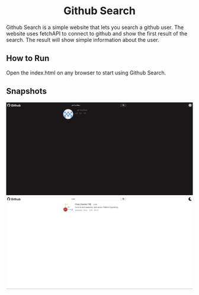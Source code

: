 <h1 align="center">Github Search</h1>
Github Search is a simple website that lets you search a github user. The website uses fetchAPI to connect to github and show the first result of the search. The result will show simple information about the user.

## How to Run
Open the index.html on any browser to start using Github Search.

## Snapshots
![Snapshot 1](snapshots/snapshot_1.png)
![Snapshot 2](snapshots/snapshot_2.png)
